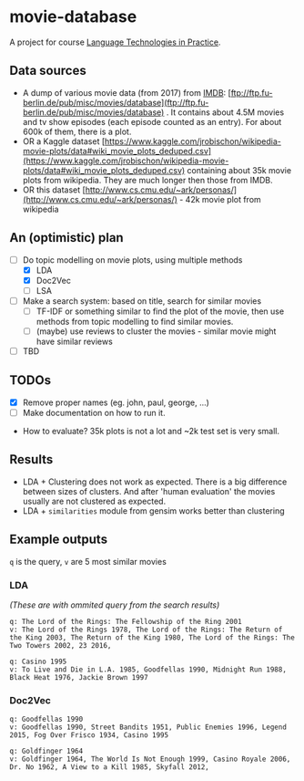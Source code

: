 # movie-database
A project for course [Language Technologies in Practice](https://ufal.mff.cuni.cz/courses/npfl128).

## Data sources
- A dump of various movie data (from 2017) from [IMDB](imdb.com): [ftp://ftp.fu-berlin.de/pub/misc/movies/database](ftp://ftp.fu-berlin.de/pub/misc/movies/database) .
It contains about 4.5M movies and tv show episodes (each episode counted as an entry).
For about 600k of them, there is a plot.
- OR a Kaggle dataset [https://www.kaggle.com/jrobischon/wikipedia-movie-plots/data#wiki_movie_plots_deduped.csv](https://www.kaggle.com/jrobischon/wikipedia-movie-plots/data#wiki_movie_plots_deduped.csv) containing about 35k movie plots from wikipedia. They are much longer then those from IMDB.
- OR this dataset [http://www.cs.cmu.edu/~ark/personas/](http://www.cs.cmu.edu/~ark/personas/) - 42k movie plot from wikipedia

## An (optimistic) plan
- [ ] Do topic modelling on movie plots, using multiple methods
    * [x] LDA
    * [x] Doc2Vec
    * [ ] LSA
- [ ] Make a search system: based on title, search for similar movies
    * [ ] TF-IDF or something similar to find the plot of the movie, then use methods from topic modelling to find similar movies.
    * [ ] (maybe) use reviews to cluster the movies - similar movie might have similar reviews
- [ ] TBD

## TODOs
- [x] Remove proper names (eg. john, paul, george, ...)
- [ ] Make documentation on how to run it.
- How to evaluate? 35k plots is not a lot and ~2k test set is very small.

## Results
- LDA + Clustering does not work as expected. There is a big difference between sizes of clusters. And after 'human evaluation' the movies usually are not clustered as expected.
- LDA + `similarities` module from gensim works better than clustering

## Example outputs
`q` is the query, `v` are 5 most similar movies
### LDA
*(These are with ommited query from the search results)*
~~~
q: The Lord of the Rings: The Fellowship of the Ring 2001
v: The Lord of the Rings 1978, The Lord of the Rings: The Return of the King 2003, The Return of the King 1980, The Lord of the Rings: The Two Towers 2002, 23 2016,

q: Casino 1995
v: To Live and Die in L.A. 1985, Goodfellas 1990, Midnight Run 1988, Black Heat 1976, Jackie Brown 1997
~~~

### Doc2Vec
~~~
q: Goodfellas 1990
v: Goodfellas 1990, Street Bandits 1951, Public Enemies 1996, Legend 2015, Fog Over Frisco 1934, Casino 1995

q: Goldfinger 1964
v: Goldfinger 1964, The World Is Not Enough 1999, Casino Royale 2006, Dr. No 1962, A View to a Kill 1985, Skyfall 2012,
~~~
